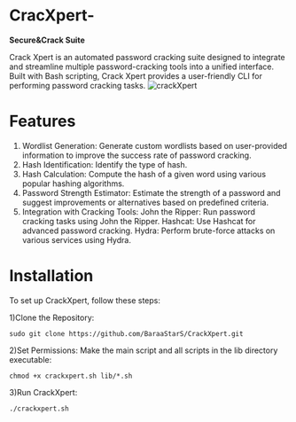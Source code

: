 # CracXpert-
**Secure&amp;Crack Suite**

Crack Xpert is an automated password cracking suite designed to integrate and streamline multiple password-cracking tools into a unified interface. Built with Bash scripting, Crack Xpert provides a user-friendly CLI for performing password cracking tasks.
![crackXpert](https://github.com/user-attachments/assets/3db55124-967d-43bd-97b9-df524344acc0)


# Features 
1) Wordlist Generation: Generate custom wordlists based on user-provided information to improve the success rate of password cracking.
2) Hash Identification: Identify the type of hash.
3) Hash Calculation: Compute the hash of a given word using various popular hashing algorithms.
4) Password Strength Estimator: Estimate the strength of a password and suggest improvements or alternatives based on predefined criteria.
5) Integration with Cracking Tools:
   John the Ripper: Run password cracking tasks using John the Ripper.
   Hashcat: Use Hashcat for advanced password cracking.
   Hydra: Perform brute-force attacks on various services using Hydra.

   
# Installation
To set up CrackXpert, follow these steps:

1)Clone the Repository:

`sudo git clone https://github.com/BaraaStarS/CrackXpert.git`

2)Set Permissions: Make the main script and all scripts in the lib directory executable:

`chmod +x crackxpert.sh lib/*.sh`

3)Run CrackXpert:

`./crackxpert.sh`


